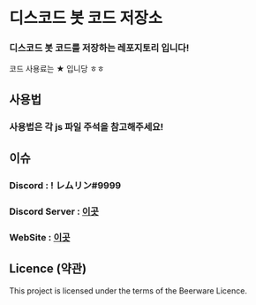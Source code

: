 # 디스코드 봇 코드 저장소
### 디스코드 봇 코드를 저장하는 레포지토리 입니다!
코드 사용료는 ★ 입니당 ㅎㅎ

## 사용법
### 사용법은 각 js 파일 주석을 참고해주세요!

## 이슈
### Discord : ! レムリン#9999  
### Discord Server : [이곳](https://moon-guilds.xyz/server.html)
### WebSite : [이곳](https://rem9999.xyz)

## Licence (약관)
This project is licensed under the terms of the Beerware Licence.
